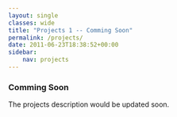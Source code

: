 ```yaml
---
layout: single
classes: wide
title: "Projects 1 -- Comming Soon"
permalink: /projects/
date: 2011-06-23T18:38:52+00:00
sidebar:
    nav: projects
---
```



### Comming Soon
The projects description would be updated soon.
